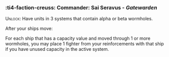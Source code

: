 ### :ti4-faction-creuss: **Commander**: Sai Seravus - _Gatewarden_

<span style="font-variant:small-caps;">Unlock</span>: Have units in 3 systems that contain alpha or beta wormholes.

After your ships move:

For each ship that has a capacity value and moved through 1 or more wormholes, you may place 1 fighter from your reinforcements with that ship if you have unused capacity in the active system.
